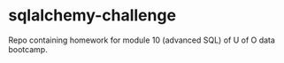 # sqlalchemy-challenge
Repo containing homework for module 10 (advanced SQL) of U of O data bootcamp.
